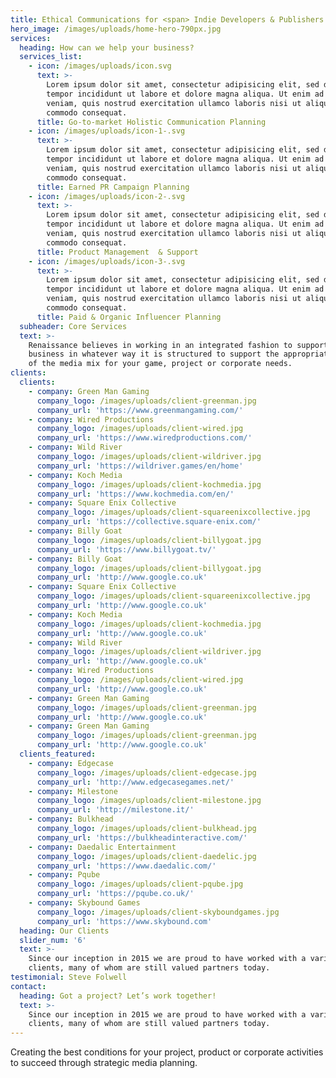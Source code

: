 ```yaml
---
title: Ethical Communications for <span> Indie Developers & Publishers.</span>
hero_image: /images/uploads/home-hero-790px.jpg
services:
  heading: How can we help your business?
  services_list:
    - icon: /images/uploads/icon.svg
      text: >-
        Lorem ipsum dolor sit amet, consectetur adipisicing elit, sed do eiusmod
        tempor incididunt ut labore et dolore magna aliqua. Ut enim ad minim
        veniam, quis nostrud exercitation ullamco laboris nisi ut aliquip ex ea
        commodo consequat.
      title: Go-to-market Holistic Communication Planning
    - icon: /images/uploads/icon-1-.svg
      text: >-
        Lorem ipsum dolor sit amet, consectetur adipisicing elit, sed do eiusmod
        tempor incididunt ut labore et dolore magna aliqua. Ut enim ad minim
        veniam, quis nostrud exercitation ullamco laboris nisi ut aliquip ex ea
        commodo consequat.
      title: Earned PR Campaign Planning
    - icon: /images/uploads/icon-2-.svg
      text: >-
        Lorem ipsum dolor sit amet, consectetur adipisicing elit, sed do eiusmod
        tempor incididunt ut labore et dolore magna aliqua. Ut enim ad minim
        veniam, quis nostrud exercitation ullamco laboris nisi ut aliquip ex ea
        commodo consequat.
      title: Product Management  & Support
    - icon: /images/uploads/icon-3-.svg
      text: >-
        Lorem ipsum dolor sit amet, consectetur adipisicing elit, sed do eiusmod
        tempor incididunt ut labore et dolore magna aliqua. Ut enim ad minim
        veniam, quis nostrud exercitation ullamco laboris nisi ut aliquip ex ea
        commodo consequat.
      title: Paid & Organic Influencer Planning
  subheader: Core Services
  text: >-
    Renaissance believes in working in an integrated fashion to support your
    business in whatever way it is structured to support the appropriate areas
    of the media mix for your game, project or corporate needs.
clients:
  clients:
    - company: Green Man Gaming
      company_logo: /images/uploads/client-greenman.jpg
      company_url: 'https://www.greenmangaming.com/'
    - company: Wired Productions
      company_logo: /images/uploads/client-wired.jpg
      company_url: 'https://www.wiredproductions.com/'
    - company: Wild River
      company_logo: /images/uploads/client-wildriver.jpg
      company_url: 'https://wildriver.games/en/home'
    - company: Koch Media
      company_logo: /images/uploads/client-kochmedia.jpg
      company_url: 'https://www.kochmedia.com/en/'
    - company: Square Enix Collective
      company_logo: /images/uploads/client-squareenixcollective.jpg
      company_url: 'https://collective.square-enix.com/'
    - company: Billy Goat
      company_logo: /images/uploads/client-billygoat.jpg
      company_url: 'https://www.billygoat.tv/'
    - company: Billy Goat
      company_logo: /images/uploads/client-billygoat.jpg
      company_url: 'http://www.google.co.uk'
    - company: Square Enix Collective
      company_logo: /images/uploads/client-squareenixcollective.jpg
      company_url: 'http://www.google.co.uk'
    - company: Koch Media
      company_logo: /images/uploads/client-kochmedia.jpg
      company_url: 'http://www.google.co.uk'
    - company: Wild River
      company_logo: /images/uploads/client-wildriver.jpg
      company_url: 'http://www.google.co.uk'
    - company: Wired Productions
      company_logo: /images/uploads/client-wired.jpg
      company_url: 'http://www.google.co.uk'
    - company: Green Man Gaming
      company_logo: /images/uploads/client-greenman.jpg
      company_url: 'http://www.google.co.uk'
    - company: Green Man Gaming
      company_logo: /images/uploads/client-greenman.jpg
      company_url: 'http://www.google.co.uk'
  clients_featured:
    - company: Edgecase
      company_logo: /images/uploads/client-edgecase.jpg
      company_url: 'http://www.edgecasegames.net/'
    - company: Milestone
      company_logo: /images/uploads/client-milestone.jpg
      company_url: 'http://milestone.it/'
    - company: Bulkhead
      company_logo: /images/uploads/client-bulkhead.jpg
      company_url: 'https://bulkheadinteractive.com/'
    - company: Daedalic Entertainment
      company_logo: /images/uploads/client-daedelic.jpg
      company_url: 'https://www.daedalic.com/'
    - company: Pqube
      company_logo: /images/uploads/client-pqube.jpg
      company_url: 'https://pqube.co.uk/'
    - company: Skybound Games
      company_logo: /images/uploads/client-skyboundgames.jpg
      company_url: 'https://www.skybound.com'
  heading: Our Clients
  slider_num: '6'
  text: >-
    Since our inception in 2015 we are proud to have worked with a variety of
    clients, many of whom are still valued partners today.
testimonial: Steve Folwell
contact:
  heading: Got a project? Let’s work together!
  text: >-
    Since our inception in 2015 we are proud to have worked with a variety of
    clients, many of whom are still valued partners today.
---
```

Creating the best conditions for your project, product or corporate activities to succeed through strategic media planning.
